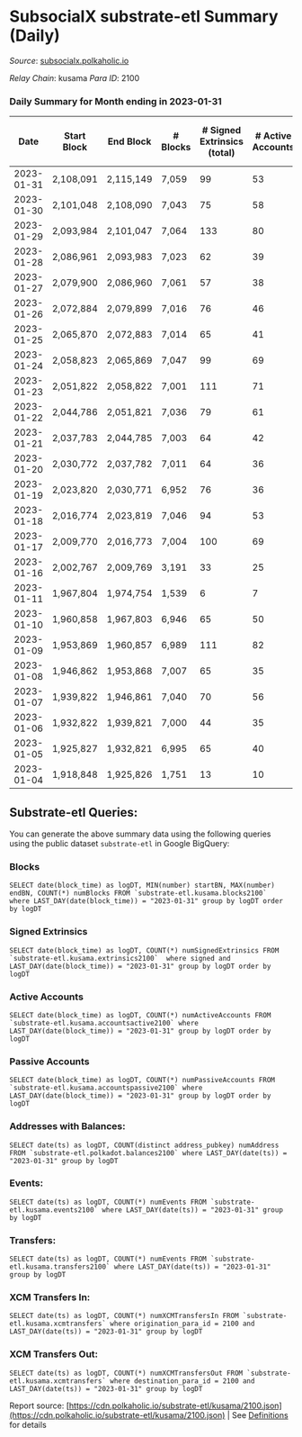 # SubsocialX substrate-etl Summary (Daily)

_Source_: [subsocialx.polkaholic.io](https://subsocialx.polkaholic.io)

*Relay Chain*: kusama
*Para ID*: 2100



### Daily Summary for Month ending in 2023-01-31


| Date | Start Block | End Block | # Blocks | # Signed Extrinsics (total) | # Active Accounts | # Passive | # New | # Addresses with Balances | # Events | # Transfers | # XCM Transfers In | # XCM Transfers Out | Issues | 
| ---- | ----------- | --------- | -------- | --------------------------- | ----------------- | --------- | ----- | ------------------------- | -------- | ----------- | ------------------ | ------------------- | ------ |
| 2023-01-31 | 2,108,091 | 2,115,149 | 7,059 | 99 | 53 |  | 3 | 34,238 | 14,450 |   |   |   |  |
| 2023-01-30 | 2,101,048 | 2,108,090 | 7,043 | 75 | 58 |  | 4 | 34,235 | 14,372 |   |   |   |  |
| 2023-01-29 | 2,093,984 | 2,101,047 | 7,064 | 133 | 80 |  | 4 | 34,231 | 14,599 |   |   |   |  |
| 2023-01-28 | 2,086,961 | 2,093,983 | 7,023 | 62 | 39 |  | 2 | 34,227 | 14,268 |   |   |   |  |
| 2023-01-27 | 2,079,900 | 2,086,960 | 7,061 | 57 | 38 |  | 4 | 34,225 | 14,308 |   |   |   |  |
| 2023-01-26 | 2,072,884 | 2,079,899 | 7,016 | 76 | 46 | 8 | 11 | 34,221 | 14,309 | 8  |   |   |  |
| 2023-01-25 | 2,065,870 | 2,072,883 | 7,014 | 65 | 41 |  | 1 | 34,210 | 14,242 |   |   |   |  |
| 2023-01-24 | 2,058,823 | 2,065,869 | 7,047 | 99 | 69 |  | 5 | 34,209 | 14,457 |   |   |   |  |
| 2023-01-23 | 2,051,822 | 2,058,822 | 7,001 | 111 | 71 |  | 3 | 34,204 | 14,389 |   |   |   |  |
| 2023-01-22 | 2,044,786 | 2,051,821 | 7,036 | 79 | 61 |  | 1 | 34,201 | 14,333 |   |   |   |  |
| 2023-01-21 | 2,037,783 | 2,044,785 | 7,003 | 64 | 42 |  | 3 | 34,200 | 14,240 |   |   |   |  |
| 2023-01-20 | 2,030,772 | 2,037,782 | 7,011 | 64 | 36 |  | 2 | 34,197 | 14,286 |   |   |   |  |
| 2023-01-19 | 2,023,820 | 2,030,771 | 6,952 | 76 | 36 |  | 2 | 34,195 | 14,130 |   |   |   |  |
| 2023-01-18 | 2,016,774 | 2,023,819 | 7,046 | 94 | 53 |  | 1 | 34,193 | 14,475 |   |   |   |  |
| 2023-01-17 | 2,009,770 | 2,016,773 | 7,004 | 100 | 69 |  | 1 | 34,192 | 14,341 |   |   |   |  |
| 2023-01-16 | 2,002,767 | 2,009,769 | 3,191 | 33 | 25 |  | 34,191 | 34,191 | 6,487 |   |   |   |  |
| 2023-01-11 | 1,967,804 | 1,974,754 | 1,539 | 6 | 7 |  | 3 | 34,187 | 3,097 |   |   |   |  |
| 2023-01-10 | 1,960,858 | 1,967,803 | 6,946 | 65 | 50 |  |  | 34,184 | 14,130 |   |   |   |  |
| 2023-01-09 | 1,953,869 | 1,960,857 | 6,989 | 111 | 82 |  | 1 | 34,184 | 14,351 |   |   |   |  |
| 2023-01-08 | 1,946,862 | 1,953,868 | 7,007 | 65 | 35 |  | 1 | 34,183 | 14,245 |   |   |   |  |
| 2023-01-07 | 1,939,822 | 1,946,861 | 7,040 | 70 | 56 |  | 1 | 34,182 | 14,299 |   |   |   |  |
| 2023-01-06 | 1,932,822 | 1,939,821 | 7,000 | 44 | 35 | 1 | 1 | 34,181 | 14,158 | 1  |   |   |  |
| 2023-01-05 | 1,925,827 | 1,932,821 | 6,995 | 65 | 40 |  | 3 | 34,180 | 14,210 |   |   |   |  |
| 2023-01-04 | 1,918,848 | 1,925,826 | 1,751 | 13 | 10 |  | 34,177 | 34,177 | 3,546 |   |   |   |  |

## Substrate-etl Queries:
You can generate the above summary data using the following queries using the public dataset `substrate-etl` in Google BigQuery:


### Blocks
```
SELECT date(block_time) as logDT, MIN(number) startBN, MAX(number) endBN, COUNT(*) numBlocks FROM `substrate-etl.kusama.blocks2100`  where LAST_DAY(date(block_time)) = "2023-01-31" group by logDT order by logDT
```


### Signed Extrinsics
```
SELECT date(block_time) as logDT, COUNT(*) numSignedExtrinsics FROM `substrate-etl.kusama.extrinsics2100`  where signed and LAST_DAY(date(block_time)) = "2023-01-31" group by logDT order by logDT
```


### Active Accounts
```
SELECT date(block_time) as logDT, COUNT(*) numActiveAccounts FROM `substrate-etl.kusama.accountsactive2100` where LAST_DAY(date(block_time)) = "2023-01-31" group by logDT order by logDT
```


### Passive Accounts
```
SELECT date(block_time) as logDT, COUNT(*) numPassiveAccounts FROM `substrate-etl.kusama.accountspassive2100` where LAST_DAY(date(block_time)) = "2023-01-31" group by logDT order by logDT
```


### Addresses with Balances:
```
SELECT date(ts) as logDT, COUNT(distinct address_pubkey) numAddress FROM `substrate-etl.polkadot.balances2100` where LAST_DAY(date(ts)) = "2023-01-31" group by logDT
```


### Events:
```
SELECT date(ts) as logDT, COUNT(*) numEvents FROM `substrate-etl.kusama.events2100` where LAST_DAY(date(ts)) = "2023-01-31" group by logDT
```


### Transfers:
```
SELECT date(ts) as logDT, COUNT(*) numEvents FROM `substrate-etl.kusama.transfers2100` where LAST_DAY(date(ts)) = "2023-01-31" group by logDT
```


### XCM Transfers In:
```
SELECT date(ts) as logDT, COUNT(*) numXCMTransfersIn FROM `substrate-etl.kusama.xcmtransfers` where origination_para_id = 2100 and LAST_DAY(date(ts)) = "2023-01-31" group by logDT
```


### XCM Transfers Out:
```
SELECT date(ts) as logDT, COUNT(*) numXCMTransfersOut FROM `substrate-etl.kusama.xcmtransfers` where destination_para_id = 2100 and LAST_DAY(date(ts)) = "2023-01-31" group by logDT
```



Report source: [https://cdn.polkaholic.io/substrate-etl/kusama/2100.json](https://cdn.polkaholic.io/substrate-etl/kusama/2100.json) | See [Definitions](/DEFINITIONS.md) for details
